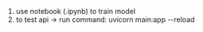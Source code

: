 1) use notebook (.ipynb) to train model
2) to test api -> run command: uvicorn main:app --reload    
